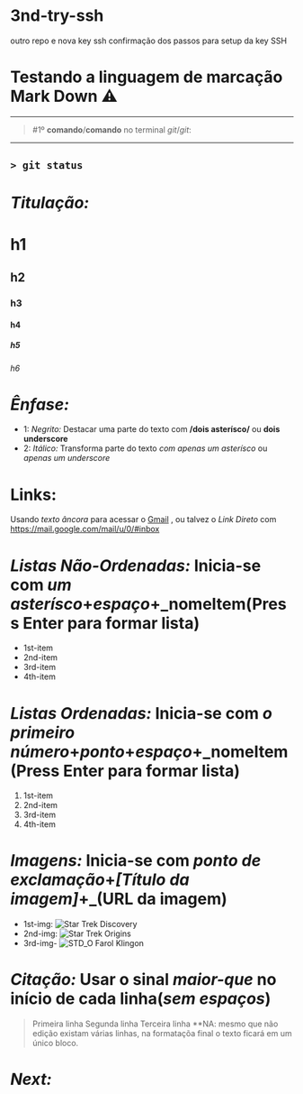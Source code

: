 # 3nd-try-ssh
outro repo e nova key ssh
confirmação dos passos para setup da key SSH

# Testando a linguagem de marcação __Mark Down__ ⚠️
---
> #1º **comando**/__comando__ no terminal _git_/*git*:
---
`> git status`
---
# _Titulação:_
# h1
## h2
### h3
#### h4
##### h5
###### h6

# _Ênfase:_
* 1: _Negrito:_ Destacar uma parte do texto com **/**dois asterísco**/** ou __dois underscore__
* 2: _Itálico:_ Transforma parte do texto *com apenas um asterísco* ou _apenas um underscore_

# Links:
Usando _texto âncora_ para acessar o [Gmail](https://mail.google.com/mail/u/0/#inbox) , ou talvez o 
_Link Direto_ com <https://mail.google.com/mail/u/0/#inbox>

# _Listas Não-Ordenadas:_ Inicia-se com _um asterísco_+_espaço_+_nomeItem(Press Enter para formar lista)
  * 1st-item
  * 2nd-item
  * 3rd-item
  * 4th-item

# _Listas Ordenadas:_ Inicia-se com _o primeiro número_+_ponto_+_espaço_+_nomeItem(Press Enter para formar lista)
  1. 1st-item
  2. 2nd-item
  3. 3rd-item
  4. 4th-item

# _Imagens:_ Inicia-se com _ponto de exclamação_+_[Título da imagem]_+_(URL da imagem)
  * 1st-img: ![Star Trek Discovery](C:\Users\Marcos\Desktop\GIT\3nd-dir-sem-git-init\3nd-try-ssh\ST_Discovery.png)
  * 2nd-img: ![Star Trek Origins](‪)
  * 3rd-img- ![STD_O Farol Klingon]()



# _Citação:_ Usar o sinal _maior-que_ no início de cada linha(_sem espaços_)
>Primeira linha
>Segunda linha
>Terceira linha
>**NA: mesmo que não edição existam várias linhas, na formataçõa final o texto ficará em um único bloco.


# _Next:_

